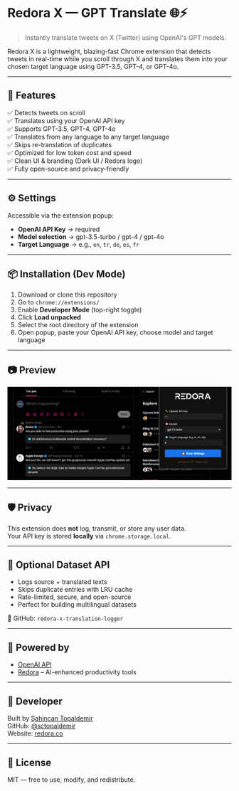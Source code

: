 # Redora X — GPT Translate 🌐⚡  
> Instantly translate tweets on X (Twitter) using OpenAI's GPT models.

Redora X is a lightweight, blazing-fast Chrome extension that detects tweets in real-time while you scroll through X and translates them into your chosen target language using GPT-3.5, GPT-4, or GPT-4o.

---

## 🚀 Features

✅ Detects tweets on scroll  
✅ Translates using your OpenAI API key  
✅ Supports GPT-3.5, GPT-4, GPT-4o  
✅ Translates from any language to any target language  
✅ Skips re-translation of duplicates  
✅ Optimized for low token cost and speed  
✅ Clean UI & branding (Dark UI / Redora logo)  
✅ Fully open-source and privacy-friendly

---

## ⚙️ Settings

Accessible via the extension popup:

- **OpenAI API Key** → required  
- **Model selection** → gpt-3.5-turbo / gpt-4 / gpt-4o  
- **Target Language** → e.g., `en`, `tr`, `de`, `es`, `fr`

---

## 📦 Installation (Dev Mode)

1. Download or clone this repository  
2. Go to `chrome://extensions/`  
3. Enable **Developer Mode** (top-right toggle)  
4. Click **Load unpacked**  
5. Select the root directory of the extension  
6. Open popup, paste your OpenAI API key, choose model and target language

---

## 📷 Preview

![Preview](preview.png)

---

## 🛡 Privacy

This extension does **not** log, transmit, or store any user data.  
Your API key is stored **locally** via `chrome.storage.local`.

---

## 📡 Optional Dataset API 

- Logs source + translated texts
- Skips duplicate entries with LRU cache
- Rate-limited, secure, and open-source
- Perfect for building multilingual datasets

🔗 GitHub: `redora-x-translation-logger`  

---

## 🧠 Powered by

- [OpenAI API](https://platform.openai.com/)  
- [Redora](https://redora.co) – AI-enhanced productivity tools

---

## 👤 Developer

Built by [Şahincan Topaldemir](https://stopaldemir.com)  
GitHub: [@sctopaldemir](https://github.com/sctopaldemir)  
Website: [redora.co](https://redora.co)

---

## 📄 License

MIT — free to use, modify, and redistribute.
